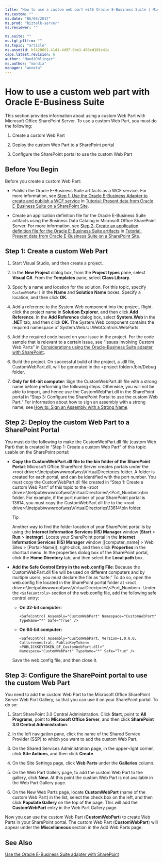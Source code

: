 ```yaml
---
title: "How to use a custom web part with Oracle E-Business Suite | Microsoft Docs"
ms.custom: ""
ms.date: "06/08/2017"
ms.prod: "biztalk-server"
ms.reviewer: ""

ms.suite: ""
ms.tgt_pltfrm: ""
ms.topic: "article"
ms.assetid: bf420061-41d1-4d97-9be1-403cd101e41c
caps.latest.revision: 6
author: "MandiOhlinger"
ms.author: "mandia"
manager: "anneta"
---
```

# How to use a custom web part with Oracle E-Business Suite
This section provides information about using a custom Web Part with Microsoft Office SharePoint Server. To use a custom Web Part, you must do the following:  
  
1.  Create a custom Web Part  
  
2.  Deploy the custom Web Part to a SharePoint portal  
  
3.  Configure the SharePoint portal to use the custom Web Part  
  
## Before You Begin  
 Before you create a custom Web Part:  
  
-   Publish the Oracle E-Business Suite artifacts as a  WCF service. For more information, see [Step 1: Use the Oracle E-Business Adapter to create and publish a WCF service](../../adapters-and-accelerators/adapter-oracle-ebs/step-1-use-the-oracle-e-business-adapter-to-create-and-publish-a-wcf-service.md) in [Tutorial: Present data from Oracle E-Business Suite on a SharePoint Site](Tutorial:%20Present%20data%20from%20Oracle%20E-Business%20Suite%20on%20a%20SharePoint%20Site.md).  
  
-   Create an application definition file for the Oracle E-Business Suite artifacts using the Business Data Catalog in Microsoft Office SharePoint Server. For more information, see [Step 2: Create an application definition file for the Oracle E-Business Suite artifacts](../../adapters-and-accelerators/adapter-oracle-ebs/step-2-create-an-application-definition-file-for-the-oracle-ebs-artifacts.md) in [Tutorial: Present data from Oracle E-Business Suite on a SharePoint Site](Tutorial:%20Present%20data%20from%20Oracle%20E-Business%20Suite%20on%20a%20SharePoint%20Site.md).  
  
##  <a name="Create_a_Custom_Web_Part"></a> Step 1: Create a custom Web Part  
  
1.  Start Visual Studio, and then create a project.  
  
2.  In the **New Project** dialog box, from the **Project types** pane, select **Visual C#**. From the **Templates** pane, select **Class Library**.  
  
3.  Specify a name and location for the solution. For this topic, specify `CustomWebPart` in the **Name** and **Solution Name** boxes. Specify a location, and then click **OK**.  
  
4.  Add a reference to the System.Web component into the project. Right-click the project name in **Solution Explorer**, and then click **Add Reference**. In the **Add Reference** dialog box, select **System.Web** in the **.NET** tab, and then click **OK**. The System.Web component contains the required namespace of System.Web.UI.WebControls.WebParts.  
  
5.  Add the required code based on your issue in the project. For the code sample that is relevant to a certain issue, see “Issues Involving Custom Web Parts” in [Considerations using the Oracle-Business Suite adapter with SharePoint](../../adapters-and-accelerators/adapter-oracle-ebs/considerations-using-the-oracle-business-suite-adapter-with-sharepoint.md).  
  
6.  Build the project. On successful build of the project, a .dll file, CustomWebPart.dll, will be generated in the \<project folder>/bin/Debug folder.  
  
7.  **Only for 64-bit computer**: Sign the CustomWebPart.dll file with a strong name before performing the following steps. Otherwise, you will not be able to import, and hence use the CustomWebPart.dll in the SharePoint portal in “Step 3: Configure the SharePoint Portal to use the custom Web Part.” For information about how to sign an assembly with a strong name, see [How to: Sign an Assembly with a Strong Name](https://msdn.microsoft.com/library/xc31ft41.aspx).
  
## Step 2: Deploy the custom Web Part to a SharePoint Portal  
 You must do the following to make the CustomWebPart.dll file (custom Web Part) that is created in “Step 1: Create a custom Web Part” of this topic usable on the SharePoint portal:  
  
-   **Copy the CustomWebPart.dll file to the bin folder of the SharePoint Portal**: Microsoft Office SharePoint Server creates portals under the \<root drive>:\Inetpub\wwwroot\wss\VirtualDirectories folder. A folder is created for each portal, and can be identified with the port number. You must copy the CustomWebPart.dll file created in “Step 1: Create a custom Web Part” of this topic to the \<root drive>:\Inetpub\wwwroot\wss\VirtualDirectories\\<Port_Number>\bin folder. For example, if the port number of your SharePoint portal is 13614, you must copy the CustomWebPart.dll file to the \<root drive>:\Inetpub\wwwroot\wss\VirtualDirectories\13614\bin folder.  
  
    > [!TIP]
    >  Another way to find the folder location of your SharePoint portal is by using the **Internet Information Services (IIS) Manager** window (**Start** > **Run** > **inetmgr**). Locate your SharePoint portal in the **Internet Information Services (IIS) Manager** window ([computer_name] > Web Sites > [Portal-Name]), right-click, and then click **Properties** in the shortcut menu. In the properties dialog box of the SharePoint portal, click the **Home Directory** tab, and then select the **Local path** box.  
  
-   **Add the Safe Control Entry in the web.config File**: Because the CustomWebPart.dll file will be used on different computers and by multiple users, you must declare the file as “safe.” To do so, open the web.config file located in the SharePoint portal folder at \<root drive>:\Inetpub\wwwroot\wss\VirtualDirectories\\<Port_Number>. Under the `<SafeControls>` section of the web.config file, add the following safe control entry:  
  
    -   **On 32-bit computer:**  
  
        ```  
        <SafeControl Assembly="CustomWebPart" Namespace="CustomWebPart" TypeName="*" Safe="True" />  
        ```  
  
    -   **On 64-bit computer:**  
  
        ```  
        <SafeControl Assembly="CustomWebPart, Version=1.0.0.0, Culture=neutral, PublicKeyToken=<PUBLICKKEYTOKEN_OF_CustomWebPart.dll>" Namespace="CustomWebPart" TypeName="*" Safe="True" />  
        ```  
  
     Save the web.config file, and then close it.  
  
## Step 3: Configure the SharePoint portal to use the custom Web Part  
 You need to add the custom Web Part to the Microsoft Office SharePoint Server Web Part Gallery, so that you can use it on your SharePoint portal. To do so:  
  
1.  Start SharePoint 3.0 Central Administration. Click **Start**, point to **All Programs**, point to **Microsoft Office Server**, and then click **SharePoint 3.0 Central Administration**.  
  
2.  In the left navigation pane, click the name of the Shared Service Provider (SSP) to which you want to add the custom Web Part.  
  
3.  On the Shared Services Administration page, in the upper-right corner, click **Site Actions**, and then click **Create**.  
  
4.  On the Site Settings page, click **Web Parts** under the **Galleries** column.  
  
5.  On the Web Part Gallery page, to add the custom Web Part to the gallery,  click **New**. At this point the custom Web Part is not available in the Web Part Gallery page.  
  
6.  On the New Web Parts page, locate **CustomWebPart** (name of the custom Web Part) in the list, select the check box on the left, and then click **Populate Gallery** on the top of the page. This will add the **CustomWebPart** entry in the Web Part Gallery page.  
  
 Now you can use the custom Web Part (**CustomWebPart**) to create Web Parts in your SharePoint portal. The custom Web Part (**CustomWebPart**) will appear under the **Miscellaneous** section in the Add Web Parts page.  
  
## See Also  
[Use the Oracle E-Business Suite adapter with SharePoint](../../adapters-and-accelerators/adapter-oracle-ebs/use-the-oracle-e-business-suite-adapter-with-sharepoint.md)